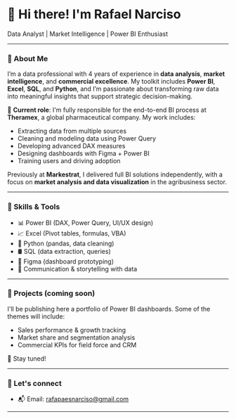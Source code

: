 # 👋 Hi there! I'm Rafael Narciso

Data Analyst | Market Intelligence | Power BI Enthusiast

---

### 💼 About Me

I’m a data professional with 4 years of experience in **data analysis**, **market intelligence**, and **commercial excellence**. My toolkit includes **Power BI**, **Excel**, **SQL**, and **Python**, and I’m passionate about transforming raw data into meaningful insights that support strategic decision-making.

🎯 **Current role**: I'm fully responsible for the end-to-end BI process at **Theramex**, a global pharmaceutical company. My work includes:
- Extracting data from multiple sources  
- Cleaning and modeling data using Power Query  
- Developing advanced DAX measures  
- Designing dashboards with Figma + Power BI  
- Training users and driving adoption

Previously at **Markestrat**, I delivered full BI solutions independently, with a focus on **market analysis and data visualization** in the agribusiness sector.

---

### 🧠 Skills & Tools

- 📊 Power BI (DAX, Power Query, UI/UX design)
- 📈 Excel (Pivot tables, formulas, VBA)
- 🐍 Python (pandas, data cleaning)
- 🛢️ SQL (data extraction, queries)
- 🧰 Figma (dashboard prototyping)
- 👥 Communication & storytelling with data

---

### 🚀 Projects (coming soon)

I'll be publishing here a portfolio of Power BI dashboards. Some of the themes will include:
- Sales performance & growth tracking
- Market share and segmentation analysis
- Commercial KPIs for field force and CRM

📌 Stay tuned!

---

### 🔗 Let's connect

- 📬 Email: rafapaesnarciso@gmail.com

---
